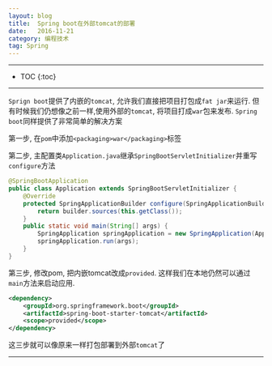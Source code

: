 ```yaml
---
layout: blog
title:  Spring boot在外部tomcat的部署
date:   2016-11-21
category: 编程技术
tag: Spring
---
```




*****

* TOC
{:toc}

*****
`Sprign boot`提供了内嵌的`tomcat`, 允许我们直接把项目打包成`fat jar`来运行. 但有时候我们仍想像之前一样,使用外部的`tomcat`, 将项目打成`war`包来发布. `Spring boot`同样提供了非常简单的解决方案

第一步, 在`pom`中添加`<packaging>war</packaging>`标签

第二步, 主配置类`Application.java`继承`SpringBootServletInitializer`并重写`configure`方法

~~~java
@SpringBootApplication
public class Application extends SpringBootServletInitializer {
    @Override
    protected SpringApplicationBuilder configure(SpringApplicationBuilder builder) {
        return builder.sources(this.getClass());
    }
    public static void main(String[] args) {
        SpringApplication springApplication = new SpringApplication(Application.class);
        springApplication.run(args);
    }
}
~~~

第三步, 修改pom, 把内嵌tomcat改成`provided`. 这样我们在本地仍然可以通过`main`方法来启动应用.

~~~xml
<dependency>
    <groupId>org.springframework.boot</groupId>
    <artifactId>spring-boot-starter-tomcat</artifactId>
    <scope>provided</scope>
</dependency>
~~~
这三步就可以像原来一样打包部署到外部`tomcat`了

*****
